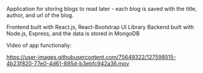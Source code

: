 Application for storing blogs to read later - each blog is saved with the title, author, and url of the blog.

Frontend built with React.js, React-Bootstrap UI Library
Backend built with Node.js, Express, and the data is stored in MongoDB

Video of app functionaliy: 

https://user-images.githubusercontent.com/75649322/127598515-4b23f820-77e0-4d61-895d-b3ebfc942a36.mov

